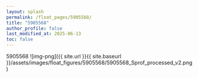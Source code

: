 ```yaml
---
layout: splash
permalink: /float_pages/5905568/
title: "5905568"
author_profile: false
last_modified_at: 2025-06-13
toc: false
---
```

 
5905568
![img-png]({{ site.url }}{{ site.baseurl }}/assets/images/float_figures/5905568/5905568_Sprof_processed_v2.png)